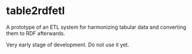 table2rdfetl
================

A prototype of an ETL system for harmonizing tabular data and converting them to RDF afterwards.

Very early stage of development. Do not use it yet.
